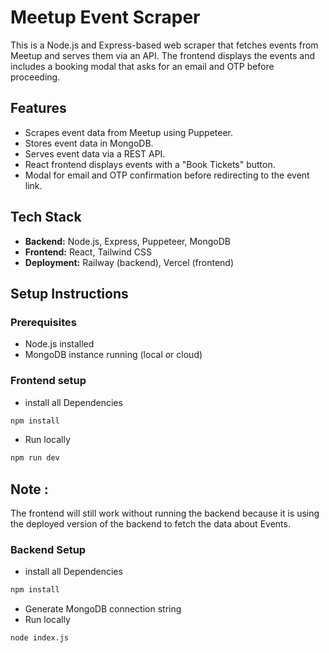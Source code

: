 # Meetup Event Scraper

This is a Node.js and Express-based web scraper that fetches events from Meetup and serves them via an API. The frontend displays the events and includes a booking modal that asks for an email and OTP before proceeding.

## Features

- Scrapes event data from Meetup using Puppeteer.
- Stores event data in MongoDB.
- Serves event data via a REST API.
- React frontend displays events with a "Book Tickets" button.
- Modal for email and OTP confirmation before redirecting to the event link.

## Tech Stack

- **Backend:** Node.js, Express, Puppeteer, MongoDB
- **Frontend:** React, Tailwind CSS
- **Deployment:** Railway (backend), Vercel (frontend)

## Setup Instructions

### Prerequisites

- Node.js installed
- MongoDB instance running (local or cloud)

### Frontend setup

- install all Dependencies

```sh
npm install
```

- Run locally

```sh
npm run dev
```

## Note :

The frontend will still work without running the backend because it is using the deployed version of the backend to fetch the data about Events.

### Backend Setup

- install all Dependencies

```sh
npm install
```

- Generate MongoDB connection string
- Run locally

```sh
node index.js
```
